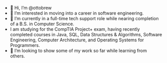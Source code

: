 - 👋 Hi, I’m @ottobrew
- 👀 I’m interested in moving into a career in software engineering.
- 🌱 I’m currently in a full-time tech support role while nearing completion of a B.S. in Computer Science.  
-    I am studying for the CompTIA Project+ exam, having recently completed courses in Java, SQL, Data Structures & Algorithms, Software Engineering, Computer Architecture, and Operating Systems for Programmers.
- 💞️ I’m looking to show some of my work so far while learning from others.

<!---
ottobrew/ottobrew is a ✨ special ✨ repository because its `README.md` (this file) appears on your GitHub profile.
You can click the Preview link to take a look at your changes.
--->
